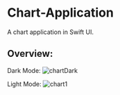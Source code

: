 # Chart-Application
A chart application in Swift UI.

## Overview:

Dark Mode:
![chartDark](https://user-images.githubusercontent.com/43827399/66182937-1b2afa00-e634-11e9-86da-f9e36c4cde3d.gif)

Light Mode:
![chart1](https://user-images.githubusercontent.com/43827399/66182938-1b2afa00-e634-11e9-99bd-28f7e30cdc4a.gif)


